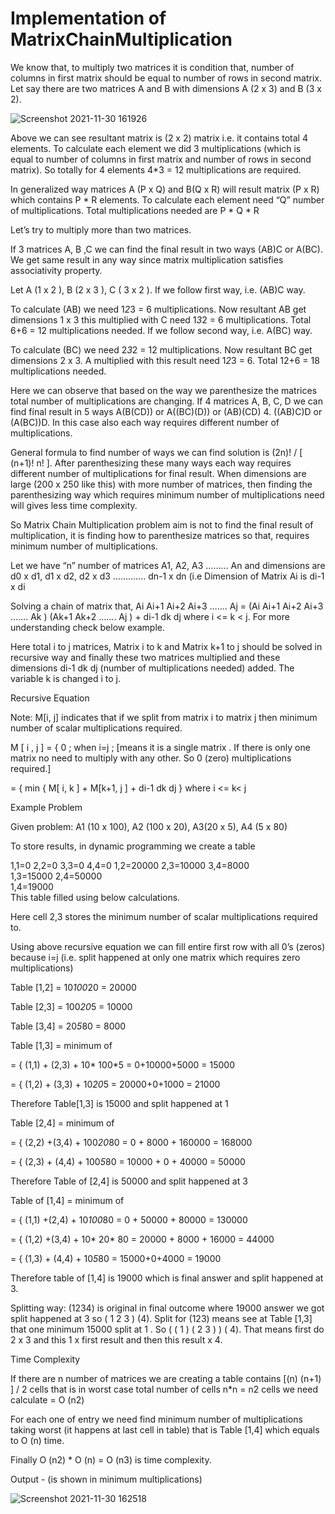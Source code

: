 # Implementation of MatrixChainMultiplication

We know that, to multiply two matrices it is condition that, number of columns in first matrix should be equal to number of rows in second matrix. Let say there are two matrices A and B with dimensions A (2 x 3) and B (3 x 2).


![Screenshot 2021-11-30 161926](https://user-images.githubusercontent.com/68398397/144029151-f0db283a-2c54-43e3-9384-30b340fc6de9.png)


Above we can see resultant matrix is (2 x 2) matrix i.e. it contains total 4 elements. To calculate each element we did 3 multiplications (which is equal to number of columns in first matrix and number of rows in second matrix). So totally for 4 elements 4*3 = 12 multiplications are required.

In generalized way matrices A (P x Q) and B(Q x R) will result matrix (P x R) which contains P * R elements. To calculate each element need “Q” number of multiplications. Total multiplications needed are P * Q * R

Let’s  try to multiply more than two matrices.

If 3 matrices A, B ,C we can find the final result in two ways (AB)C or A(BC). We get same result in any way since matrix multiplication satisfies associativity property.

Let A (1 x 2 ), B (2 x 3 ), C ( 3 x 2 ). If we follow first way, i.e. (AB)C way.

To calculate (AB) we need 1*2*3 = 6 multiplications. Now resultant AB get dimensions 1 x 3 this multiplied with C need 1*3*2 = 6 multiplications. Total 6+6 = 12 multiplications needed.
If we follow second way, i.e. A(BC) way.

To calculate (BC) we need 2*3*2 = 12 multiplications. Now resultant BC get dimensions 2 x 3. A multiplied with this result need 1*2*3 = 6. Total 12+6 = 18 multiplications needed.

Here we can observe that based on the way we parenthesize the matrices total number of multiplications are changing.
If 4 matrices A, B, C, D we can find final result in 5 ways A(B(CD)) or A((BC)(D)) or (AB)(CD) 4. ((AB)C)D  or (A(BC))D. In this case also each way requires different number of multiplications.

General formula to find number of ways we can find solution is  (2n)! / [ (n+1)! n! ]. After parenthesizing these many ways each way requires different number of multiplications for final result. When dimensions are large (200 x 250 like this) with more number of matrices, then finding the parenthesizing way which requires minimum number of multiplications need will gives less time complexity.

So Matrix Chain Multiplication problem aim is not to find the final result of multiplication, it is finding how to parenthesize matrices so that, requires minimum number of multiplications.

Let we have “n” number of matrices A1, A2, A3 ……… An and dimensions are d0 x d1, d1 x d2, d2 x d3 …………. dn-1 x dn  (i.e Dimension of Matrix Ai is di-1 x di

Solving a chain of matrix that,  Ai  Ai+1  Ai+2  Ai+3 ……. Aj = (Ai  Ai+1  Ai+2  Ai+3 ……. Ak ) (Ak+1  Ak+2 ……. Aj ) + di-1 dk dj where i <= k < j.
For more understanding check below example.

Here total i to j matrices, Matrix i to k and Matrix k+1 to j should be solved in recursive way and finally these two matrices multiplied and these dimensions di-1 dk dj (number of multiplications needed) added. The variable k is changed i to j.

Recursive Equation

Note: M[i, j] indicates that if we split from matrix i to matrix j then minimum number of scalar multiplications required.

M [ i , j ] = { 0 ; when i=j ; [means it is a single matrix . If there is only one matrix no need to multiply  with any other. So 0 (zero) multiplications required.]

= { min { M[ i, k ] + M[k+1, j  ] + di-1 dk dj } where i <= k< j

Example Problem

Given problem: A1 (10 x 100), A2 (100 x 20), A3(20 x 5), A4 (5 x 80)

To store results, in dynamic programming we create a table

1,1=0	2,2=0	3,3=0	4,4=0
1,2=20000	2,3=10000	3,4=8000	
1,3=15000	2,4=50000	
1,4=19000	
This table filled using below calculations.

Here cell 2,3 stores the minimum number of scalar multiplications required to.

Using above recursive equation we can fill entire first row with all 0’s (zeros) because i=j (i.e. split happened at only one matrix which requires zero multiplications)

Table [1,2] = 10*100*20 = 20000

Table [2,3] = 100*20*5 = 10000

Table [3,4] = 20*5*80 = 8000

Table [1,3] = minimum of

= { (1,1) + (2,3) + 10* 100*5  = 0+10000+5000 = 15000

= { (1,2) + (3,3) + 10*20*5 = 20000+0+1000 = 21000

Therefore Table[1,3] is 15000 and split happened at 1

Table [2,4] = minimum of

= { (2,2) +(3,4) + 100*20*80 = 0 + 8000 + 160000 = 168000

= { (2,3) + (4,4) + 100*5*80 = 10000 + 0 + 40000 = 50000

Therefore Table of [2,4] is 50000 and split happened at 3

Table of [1,4] = minimum of

= { (1,1) +(2,4) + 10*100*80 = 0 + 50000 + 80000 = 130000

= { (1,2) +(3,4) + 10* 20* 80 = 20000 + 8000 + 16000 = 44000

= { (1,3) + (4,4) + 10*5*80 = 15000+0+4000 = 19000

Therefore table of [1,4] is 19000 which is final answer and split happened at 3.

Splitting way: (1234) is original in final outcome where 19000 answer we got split happened at 3 so ( 1 2 3 ) (4). Split for (123) means see at Table [1,3] that one minimum 15000 split at 1 . So ( ( 1 ) ( 2 3 ) ) ( 4). That means first do 2 x 3 and this 1 x first result and then this result x 4.

Time Complexity

If there are n number of matrices we are creating a table contains [(n) (n+1) ] / 2 cells that is in worst case total number of cells n*n = n2 cells we need calculate = O (n2)

For each one of entry we need find minimum number of multiplications taking worst (it happens at  last cell in table) that is Table [1,4] which equals to  O (n) time.

Finally O (n2) * O (n) = O (n3) is time complexity.


Output - (is shown in minimum multiplications)


![Screenshot 2021-11-30 162518](https://user-images.githubusercontent.com/68398397/144030123-ae8ec908-fcab-4595-a866-a9f548f5fcf5.png)

